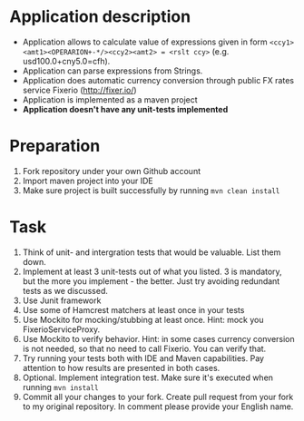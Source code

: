 # Application description
- Application allows to calculate value of expressions given in form `<ccy1><amt1><OPERARION+-*/><ccy2><amt2> = <rslt ccy>` (e.g. usd100.0+cny5.0=cfh). 
- Application can parse expressions from Strings.
- Application does automatic currency conversion through public FX rates service Fixerio (http://fixer.io/)
- Application is implemented as a maven project
- **Application doesn't have any unit-tests implemented**

# Preparation
1. Fork repository under your own Github account
1. Import maven project into your IDE
1. Make sure project is built successfully by running `mvn clean install`

# Task
1. Think of unit- and intergration tests that would be valuable. List them down.
1. Implement at least 3 unit-tests out of what you listed. 3 is mandatory, but the more you implement - the better. Just try avoiding redundant tests as we discussed.
  1. Use Junit framework
  1. Use some of Hamcrest matchers at least once in your tests
  1. Use Mockito for mocking/stubbing at least once. Hint: mock you FixerioServiceProxy.
  1. Use Mockito to verify behavior. Hint: in some cases currency conversion is not needed, so that no need to call Fixerio. You can verify that.
1. Try running your tests both with IDE and Maven capabilities. Pay attention to how results are presented in both cases.
1. Optional. Implement integration test. Make sure it's executed when running `mvn install`
1. Commit all your changes to your fork. Create pull request from your fork to my original repository. In comment please provide your English name.










